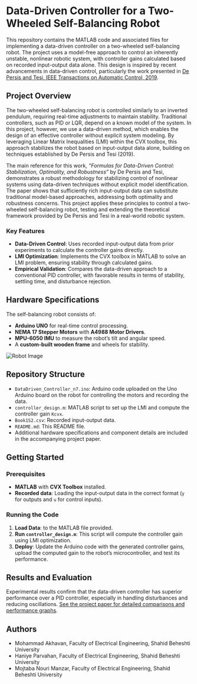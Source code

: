 # Data-Driven Controller for a Two-Wheeled Self-Balancing Robot

This repository contains the MATLAB code and associated files for implementing a data-driven controller on a two-wheeled self-balancing robot. The project uses a model-free approach to control an inherently unstable, nonlinear robotic system, with controller gains calculated based on recorded input-output data alone. This design is inspired by recent advancements in data-driven control, particularly the work presented in [De Persis and Tesi, IEEE Transactions on Automatic Control, 2019](https://doi.org/10.1109/TAC.2019.2959924).

## Project Overview

The two-wheeled self-balancing robot is controlled similarly to an inverted pendulum, requiring real-time adjustments to maintain stability. Traditional controllers, such as PID or LQR, depend on a known model of the system. In this project, however, we use a data-driven method, which enables the design of an effective controller without explicit system modeling. By leveraging Linear Matrix Inequalities (LMI) within the CVX toolbox, this approach stabilizes the robot based on input-output data alone, building on techniques established by De Persis and Tesi (2019).

The main reference for this work, *“Formulas for Data-Driven Control: Stabilization, Optimality, and Robustness”* by De Persis and Tesi, demonstrates a robust methodology for stabilizing control of nonlinear systems using data-driven techniques without explicit model identification. The paper shows that sufficiently rich input-output data can substitute traditional model-based approaches, addressing both optimality and robustness concerns. This project applies these principles to control a two-wheeled self-balancing robot, testing and extending the theoretical framework provided by De Persis and Tesi in a real-world robotic system.

### Key Features

- **Data-Driven Control**: Uses recorded input-output data from prior experiments to calculate the controller gains directly.
- **LMI Optimization**: Implements the CVX toolbox in MATLAB to solve an LMI problem, ensuring stability through calculated gains.
- **Empirical Validation**: Compares the data-driven approach to a conventional PID controller, with favorable results in terms of stability, settling time, and disturbance rejection.

## Hardware Specifications

The self-balancing robot consists of:
- **Arduino UNO** for real-time control processing.
- **NEMA 17 Stepper Motors** with **A4988 Motor Drivers**.
- **MPU-6050 IMU** to measure the robot’s tilt and angular speed.
- A **custom-built wooden frame** and wheels for stability.

![Robot Image](/20211120_150846.jpg)

## Repository Structure

- `DataDriven_Controller_n7.ino`: Arduino code uploaded on the Uno Arduino board on the robot for controlling the motors and recording the data.
- `controller_design.m`: MATLAB script to set up the LMI and compute the controller gain `Kcvx`.
- `Book1S2.csv`: Recorded input-output data.
- `README.md`: This README file.
- Additional hardware specifications and component details are included in the accompanying project paper.

## Getting Started

### Prerequisites

- **MATLAB** with **CVX Toolbox** installed.
- **Recorded data**: Loading the input-output data in the correct format (`y` for outputs and `u` for control inputs).

### Running the Code

1. **Load Data**: to the MATLAB file provided.
2. **Run `controller_design.m`**: This script will compute the controller gain using LMI optimization.
3. **Deploy**: Update the Arduino code with the generated controller gains, upload the computed gain to the robot’s microcontroller, and test its performance.

## Results and Evaluation

Experimental results confirm that the data-driven controller has superior performance over a PID controller, especially in handling disturbances and reducing oscillations. [See the project paper for detailed comparisons and performance graphs](https://doi.org/10.1109/ICEE55646.2022.9827321).

## Authors

- Mohammad Akhavan, Faculty of Electrical Engineering, Shahid Beheshti University
- Haniye Parvahan, Faculty of Electrical Engineering, Shahid Beheshti University
- Mojtaba Nouri Manzar, Faculty of Electrical Engineering, Shahid Beheshti University
